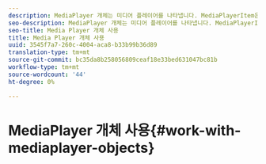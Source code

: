 ```yaml
---
description: MediaPlayer 개체는 미디어 플레이어를 나타냅니다. MediaPlayerItem은 플레이어에서 오디오 또는 비디오를 나타냅니다.
seo-description: MediaPlayer 개체는 미디어 플레이어를 나타냅니다. MediaPlayerItem은 플레이어에서 오디오 또는 비디오를 나타냅니다.
seo-title: Media Player 개체 사용
title: Media Player 개체 사용
uuid: 3545f7a7-260c-4004-aca8-b33b99b36d89
translation-type: tm+mt
source-git-commit: bc35da8b258056809ceaf18e33bed631047bc81b
workflow-type: tm+mt
source-wordcount: '44'
ht-degree: 0%

---
```



# MediaPlayer 개체 사용{#work-with-mediaplayer-objects}
